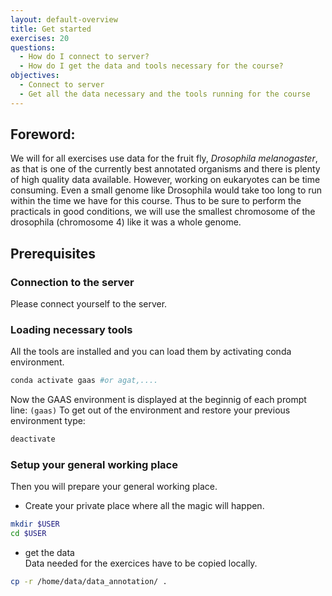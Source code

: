 ```yaml
---
layout: default-overview
title: Get started
exercises: 20
questions:
  - How do I connect to server?
  - How do I get the data and tools necessary for the course?
objectives:
  - Connect to server
  - Get all the data necessary and the tools running for the course
---
```


## Foreword:

We will for all exercises use data for the fruit fly, *Drosophila melanogaster*, as that is one of the currently best annotated organisms and there is plenty of high quality data available. However, working on eukaryotes can be time consuming. Even a small genome like Drosophila would take too long to run within the time we have for this course. Thus to be sure to perform the practicals in good conditions, we will use the smallest chromosome of the drosophila (chromosome 4) like it was a whole genome.

## Prerequisites

### Connection to the server 
Please connect yourself to the server.

### Loading necessary tools  
All the tools are installed and you can load them by activating conda environment.

  ```bash
  conda activate gaas #or agat,....
  ```

   Now the GAAS environment is displayed at the beginnig of each prompt line: `(gaas)`
   To get out of the environment and restore your previous environment type:

  ```bash
  deactivate
  ```

### Setup your general working place    
Then you will prepare your general working place.  

   * Create your private place where all the magic will happen.  

   ```bash
   mkdir $USER
   cd $USER
   ```

   * get the data  
   Data needed for the exercices have to be copied locally.  

   ```bash
   cp -r /home/data/data_annotation/ .
   ```
